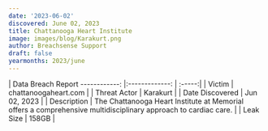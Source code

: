 ```yaml
---
date: '2023-06-02'
discovered: June 02, 2023
title: Chattanooga Heart Institute
image: images/blog/Karakurt.png
author: Breachsense Support
draft: false
yearmonths: 2023/june
---
```



| Data Breach Report
------------:     |:-------------:    | :-----:|
| Victim      | chattanoogaheart.com      | 
| Threat Actor      | Karakurt      | 
| Date Discovered      | Jun 02, 2023      | 
| Description      | The Chattanooga Heart Institute at Memorial offers a comprehensive multidisciplinary approach to cardiac care.      | 
| Leak Size      | 158GB      | 

